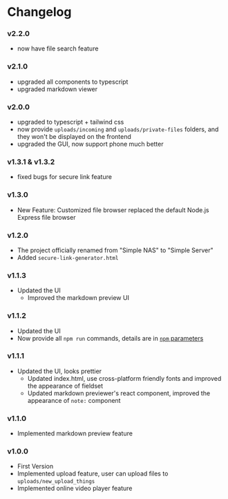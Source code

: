 # Changelog

### v2.2.0
- now have file search feature

### v2.1.0
- upgraded all components to typescript
- upgraded markdown viewer

### v2.0.0
- upgraded to typescript + tailwind css
- now provide `uploads/incoming` and `uploads/private-files` folders, and they won't be displayed on the frontend
- upgraded the GUI, now support phone much better

### v1.3.1 & v1.3.2
- fixed bugs for secure link feature

### v1.3.0
- New Feature: Customized file browser replaced the default Node.js Express file browser

### v1.2.0
- The project officially renamed from "Simple NAS" to "Simple Server"
- Added `secure-link-generator.html`

### v1.1.3
- Updated the UI
  - Improved the markdown preview UI

### v1.1.2
- Updated the UI
- Now provide all `npm run` commands, details are in [`npm` parameters](#npm-parameters)

### v1.1.1
- Updated the UI, looks prettier
  - Updated index.html, use cross-platform friendly fonts and improved the appearance of fieldset
  - Updated markdown previewer's react component, improved the appearance of `note:` component

### v1.1.0
- Implemented markdown preview feature

### v1.0.0
- First Version
- Implemented upload feature, user can upload files to `uploads/new_upload_things`
- Implemented online video player feature
